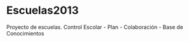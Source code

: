Escuelas2013
============

Proyecto de escuelas. Control Escolar - Plan - Colaboración - Base de Conocimientos
